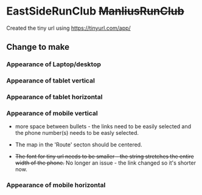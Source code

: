 # EastSideRunClub ~~ManliusRunClub~~

Created the tiny url using https://tinyurl.com/app/

## Change to make

### Appearance of Laptop/desktop

### Appearance of tablet vertical

### Appearance of tablet horizontal

### Appearance of mobile vertical

* more space between bullets - the links need to be easily selected and the phone number(s) needs to be easly selected.

* The map in the 'Route' secton should be centered.

* ~~The font for tiny url needs to be smaller - the string stretches the entire width of the phone.~~ No longer an issue - the link changed so it's shorter now.

### Appearance of mobile horizontal